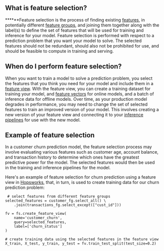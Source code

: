 **What is feature selection?**
------------------------------

***‍***Feature selection is the process of finding existing [features](https://www.hopsworks.ai/dictionary/feature), in potentially different [feature groups](https://www.hopsworks.ai/dictionary/feature-groups), and joining them together along with the label(s) to define the set of features that will be used for training and inference for your model. Feature selection is performed with respect to a prediction problem that you want your model to solve. The selected features should not be redundant, should also not be prohibited for use, and should be feasible to compute in training and serving.

**When do I perform feature selection?**
----------------------------------------

When you want to train a model to solve a prediction problem, you select the features that you think you need for your model and include them in a [feature view](https://www.hopsworks.ai/dictionary/feature-view). With the feature view, you can create a training dataset for training your model, and [feature vectors](https://www.hopsworks.ai/dictionary/feature-vector) for online models, and a batch of inference data for offline models. Over time, as your production model degrades in performance, you may need to change the set of selected features to train an improved version of your model. This involves creating a new version of your feature view and connecting it to your [inference pipelines](https://www.hopsworks.ai/dictionary/inference-pipeline) for use with the new model.

**Example of feature selection**
--------------------------------

In a customer churn prediction model, the feature selection process may involve evaluating various features such as customer age, account balance, and transaction history to determine which ones have the greatest predictive power for the model. The selected features would then be used in the training and inference pipelines for the model.

Here's an example of feature selection for churn prediction using a feature view in [Hopsworks](https://www.hopsworks.ai/the-python-centric-feature-store), that, in turn, is used to create training data for our churn prediction problem:


```
 # select features from different feature groups
selected_features = customer_fg.select_all() \
    .join(transactions_fg.select_except(["cust_id"]))

fv = fs.create_feature_view(
    name='customer_churn',
    query=selected_features,
    label=['churn_status']
)

# create training data using the selected features in the feature view
X_train, X_test, y_train, y_test = fv.train_test_split(test_size=0.2)

```
